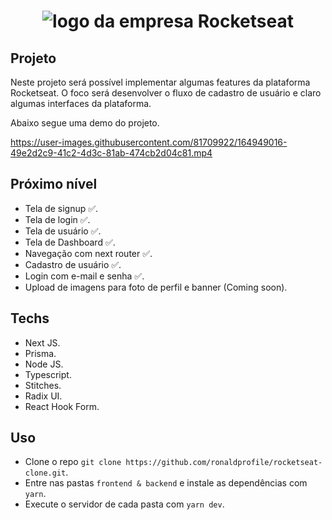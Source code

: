 <h1 align='center'> 
  <img 
    src="https://ik.imagekit.io/gczsuhmv3/logo_xjVSyoOKl.svg?ik-sdk-version=javascript-1.4.3&updatedAt=1648765969234" 
    alt="logo da empresa Rocketseat"
  /> 
</h1>

## Projeto

Neste projeto será possível implementar algumas features da plataforma Rocketseat.
O foco será desenvolver o fluxo de cadastro de usuário e claro algumas interfaces da plataforma.

Abaixo segue uma demo do projeto.

https://user-images.githubusercontent.com/81709922/164949016-49e2d2c9-41c2-4d3c-81ab-474cb2d04c81.mp4



## Próximo nível

- Tela de signup ✅.
- Tela de login ✅.
- Tela de usuário ✅.
- Tela de Dashboard ✅.
- Navegação com next router ✅.
- Cadastro de usuário ✅.
- Login com e-mail e senha ✅.
- Upload de imagens para foto de perfil e banner (Coming soon).

## Techs

- Next JS.
- Prisma.
- Node JS.
- Typescript.
- Stitches.
- Radix UI.
- React Hook Form.

## Uso

- Clone o repo `git clone https://github.com/ronaldprofile/rocketseat-clone.git`.
- Entre nas pastas `frontend & backend` e instale as dependências com `yarn`.
- Execute o servidor de cada pasta com `yarn dev`.
